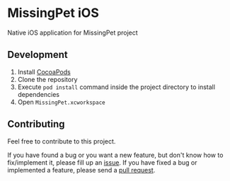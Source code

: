 # MissingPet iOS

Native iOS application for MissingPet project

## Development

1. Install [CocoaPods](https://cocoapods.org)
2. Clone the repository
3. Execute `pod install` command inside the project directory to install
   dependencies
4. Open `MissingPet.xcworkspace`

## Contributing

Feel free to contribute to this project.

If you have found a bug or you want a new feature, but don't know how to
fix/implement it, please fill up an [issue][issue]. If you have fixed a bug or
implemented a feature, please send a [pull request][pr].

<!-- Links -->

[issue]: https://github.com/missing-pet/ios-client/issues
[pr]: https://github.com/missing-pet/ios-client/pulls
